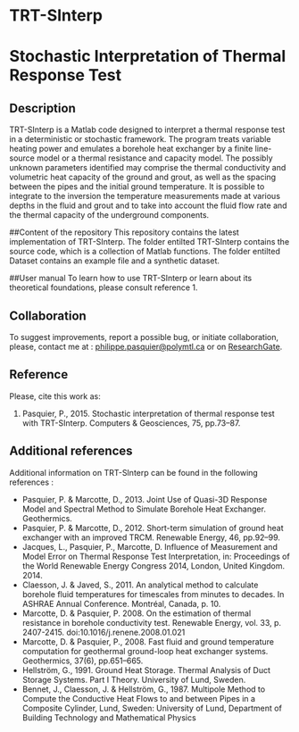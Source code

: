 ﻿﻿TRT-SInterp
===========

Stochastic Interpretation of Thermal Response Test
=======

## Description
TRT-SInterp is a Matlab code designed to interpret a thermal response test in a deterministic or stochastic framework. The program treats variable heating power and emulates a borehole heat exchanger by a finite line-source model or a thermal resistance and capacity model. The possibly unknown parameters identified may comprise the thermal conductivity and volumetric heat capacity of the ground and grout, as well as the spacing between the pipes and the initial ground temperature. It is possible to integrate to the inversion the temperature measurements made at various depths in the fluid and grout and to take into account the fluid flow rate and the thermal capacity of the underground components.  

##Content of the repository
This repository contains the latest implementation of TRT-SInterp.  The folder entilted TRT-SInterp contains the source code, which is a collection of Matlab functions. The folder entilted Dataset contains an example file and a synthetic dataset.

##User manual
To learn how to use TRT-SInterp or learn about its theoretical foundations, please consult reference 1.

## Collaboration 
To suggest improvements, report a possible bug, or initiate collaboration, please, contact me at : philippe.pasquier@polymtl.ca or on [ResearchGate](https://www.researchgate.net/profile/Philippe_Pasquier2).

## Reference
Please, cite this work as:

1. Pasquier, P., 2015. Stochastic interpretation of thermal response test with TRT-SInterp. Computers & Geosciences, 75, pp.73–87.

## Additional references
Additional information on TRT-SInterp can be found in the following references :

- Pasquier, P. & Marcotte, D., 2013. Joint Use of Quasi-3D Response Model and Spectral Method to Simulate Borehole Heat Exchanger. Geothermics.
- Pasquier, P. & Marcotte, D., 2012. Short-term simulation of ground heat exchanger with an improved TRCM. Renewable Energy, 46, pp.92–99.
- Jacques, L., Pasquier, P., Marcotte, D.  Influence of Measurement and Model Error on Thermal Response Test Interpretation, in: Proceedings of the World Renewable Energy Congress 2014, London, United Kingdom. 2014.
- Claesson, J. & Javed, S., 2011. An analytical method to calculate borehole fluid temperatures for timescales from minutes to decades. In ASHRAE Annual Conference. Montréal, Canada, p. 10.
- Marcotte, D. & Pasquier, P. 2008.  On the estimation of thermal resistance in borehole conductivity test. Renewable Energy, vol. 33, p. 2407-2415. doi:10.1016/j.renene.2008.01.021
- Marcotte, D. & Pasquier, P., 2008. Fast fluid and ground temperature computation for geothermal ground-loop heat exchanger systems. Geothermics, 37(6), pp.651–665.
- Hellström, G., 1991. Ground Heat Storage. Thermal Analysis of Duct Storage Systems. Part I Theory. University of Lund,  Sweden.
- Bennet, J., Claesson, J. & Hellström, G., 1987. Multipole Method to Compute  the Conductive Heat Flows to and between Pipes in a Composite Cylinder, Lund, Sweden: University of Lund, Department of Building Technology and Mathematical Physics